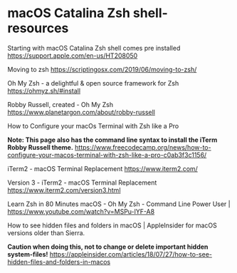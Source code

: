 # macOS Catalina Zsh shell- resources
Starting with macOS Catalina Zsh shell comes pre installed https://support.apple.com/en-us/HT208050

Moving to zsh https://scriptingosx.com/2019/06/moving-to-zsh/

Oh My Zsh - a delightful & open source framework for Zsh https://ohmyz.sh/#install

Robby Russell, created - Oh My Zsh
https://www.planetargon.com/about/robby-russell

How to Configure your macOs Terminal with Zsh like a Pro

**Note: This page also has the command line syntax to install the iTerm Robby Russell theme.**
https://www.freecodecamp.org/news/how-to-configure-your-macos-terminal-with-zsh-like-a-pro-c0ab3f3c1156/

iTerm2 - macOS Terminal Replacement https://www.iterm2.com/

Version 3 - iTerm2 - macOS Terminal Replacement https://www.iterm2.com/version3.html

Learn Zsh in 80 Minutes macOS - Oh My Zsh - Command Line Power User | https://www.youtube.com/watch?v=MSPu-lYF-A8

How to see hidden files and folders in macOS | AppleInsider for macOS versions older than Sierra.

**Caution when doing this, not to change or delete important hidden system-files!** 
https://appleinsider.com/articles/18/07/27/how-to-see-hidden-files-and-folders-in-macos
